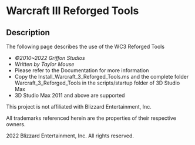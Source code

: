 # Warcraft III Reforged Tools

## Description

The following page describes the use of the WC3 Reforged Tools

- *©2010~2022 Griffon Studios*
- *Written by Taylor Mouse*
- Please refer to the Documentation for more information
- Copy the Install_Warcraft_3_Reforged_Tools.ms and the complete folder Warcraft_3_Reforged_Tools in the scripts/startup folder of 3D Studio Max
- 3D Studio Max 2011 and above are supported

This project is not affiliated with Blizzard Entertainment, Inc.

All trademarks referenced herein are the properties of their respective owners.

2022 Blizzard Entertainment, Inc. All rights reserved.
